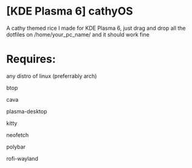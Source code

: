 # [KDE Plasma 6] cathyOS
A cathy themed rice I made for KDE Plasma 6, just drag and drop all the dotfiles on /home/your_pc_name/ and it should work fine

# Requires:
any distro of linux (preferrably arch)

btop

cava

plasma-desktop

kitty

neofetch

polybar

rofi-wayland
